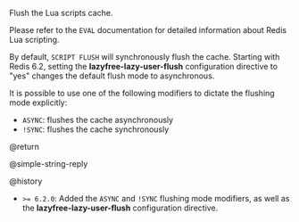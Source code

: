 Flush the Lua scripts cache.

Please refer to the `EVAL` documentation for detailed information about Redis Lua scripting.

By default, `SCRIPT FLUSH` will synchronously flush the cache.
Starting with Redis 6.2, setting the **lazyfree-lazy-user-flush** configuration directive to "yes" changes the default flush mode to asynchronous.

It is possible to use one of the following modifiers to dictate the flushing mode explicitly:

* `ASYNC`: flushes the cache asynchronously
* `!SYNC`: flushes the cache synchronously

@return

@simple-string-reply

@history

* `>= 6.2.0`: Added the `ASYNC` and `!SYNC` flushing mode modifiers, as well as the  **lazyfree-lazy-user-flush** configuration directive.
